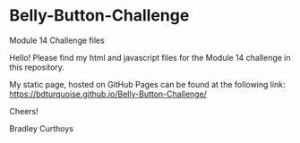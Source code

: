 # Belly-Button-Challenge
Module 14 Challenge files

Hello! Please find my html and javascript files for the Module 14 challenge in this repository.

My static page, hosted on GitHub Pages can be found at the following link: https://bdturquoise.github.io/Belly-Button-Challenge/

Cheers!

Bradley Curthoys
